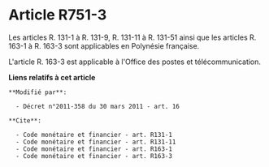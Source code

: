 # Article R751-3

Les articles R. 131-1 à R. 131-9, R. 131-11 à R. 131-51 ainsi que les articles R. 163-1 à R. 163-3 sont applicables en
Polynésie française.

L'article R. 163-3 est applicable à l'Office des postes et télécommunication.

**Liens relatifs à cet article**

	**Modifié par**:

	  - Décret n°2011-358 du 30 mars 2011 - art. 16

	**Cite**:

	  - Code monétaire et financier - art. R131-1
	  - Code monétaire et financier - art. R131-11
	  - Code monétaire et financier - art. R163-1
	  - Code monétaire et financier - art. R163-3

